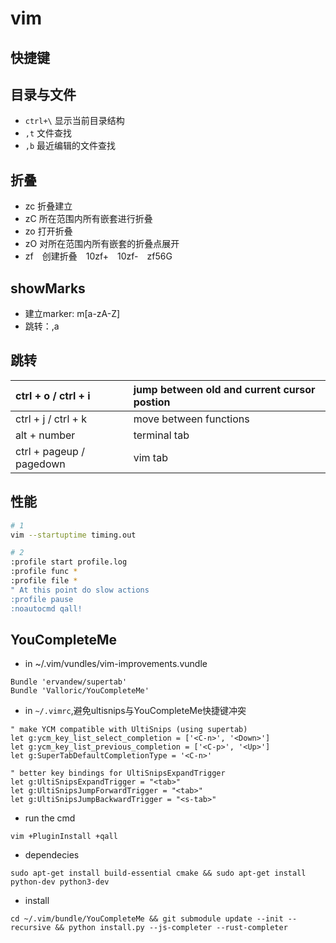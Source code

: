 # vim

## 快捷键

## 目录与文件

* `ctrl+\` 显示当前目录结构 
* `,t` 文件查找
* `,b` 最近编辑的文件查找

## 折叠

* zc 折叠建立
* zC 所在范围内所有嵌套进行折叠
* zo 打开折叠 
* zO 对所在范围内所有嵌套的折叠点展开
* zf　创建折叠　10zf+　10zf-　zf56G

## showMarks

* 建立marker: m\[a-zA-Z\]
* 跳转：,a

## 跳转

| ctrl + o /  ctrl + i | jump between old and current cursor postion |
| :--- | :--- |
| ctrl + j / ctrl + k | move between functions |
| alt + number | terminal tab |
| ctrl + pageup / pagedown | vim tab |



## 性能

```sh
# 1
vim --startuptime timing.out

# 2
:profile start profile.log
:profile func *
:profile file *
" At this point do slow actions
:profile pause
:noautocmd qall!
```

## YouCompleteMe

- in ~/.vim/vundles/vim-improvements.vundle
 
```
Bundle 'ervandew/supertab'
Bundle 'Valloric/YouCompleteMe'
``` 
- in ```~/.vimrc```,避免ultisnips与YouCompleteMe快捷键冲突

```vim
" make YCM compatible with UltiSnips (using supertab)
let g:ycm_key_list_select_completion = ['<C-n>', '<Down>']
let g:ycm_key_list_previous_completion = ['<C-p>', '<Up>']
let g:SuperTabDefaultCompletionType = '<C-n>'

" better key bindings for UltiSnipsExpandTrigger
let g:UltiSnipsExpandTrigger = "<tab>"
let g:UltiSnipsJumpForwardTrigger = "<tab>"
let g:UltiSnipsJumpBackwardTrigger = "<s-tab>"
```

- run the cmd

``` 
vim +PluginInstall +qall
```

- dependecies

```
sudo apt-get install build-essential cmake && sudo apt-get install python-dev python3-dev
```

- install 

```
cd ~/.vim/bundle/YouCompleteMe && git submodule update --init --recursive && python install.py --js-completer --rust-completer 
```


